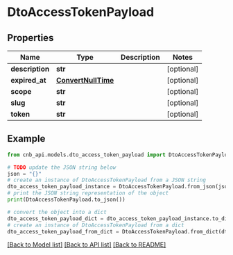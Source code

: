 # DtoAccessTokenPayload


## Properties

Name | Type | Description | Notes
------------ | ------------- | ------------- | -------------
**description** | **str** |  | [optional] 
**expired_at** | [**ConvertNullTime**](ConvertNullTime.md) |  | [optional] 
**scope** | **str** |  | [optional] 
**slug** | **str** |  | [optional] 
**token** | **str** |  | [optional] 

## Example

```python
from cnb_api.models.dto_access_token_payload import DtoAccessTokenPayload

# TODO update the JSON string below
json = "{}"
# create an instance of DtoAccessTokenPayload from a JSON string
dto_access_token_payload_instance = DtoAccessTokenPayload.from_json(json)
# print the JSON string representation of the object
print(DtoAccessTokenPayload.to_json())

# convert the object into a dict
dto_access_token_payload_dict = dto_access_token_payload_instance.to_dict()
# create an instance of DtoAccessTokenPayload from a dict
dto_access_token_payload_from_dict = DtoAccessTokenPayload.from_dict(dto_access_token_payload_dict)
```
[[Back to Model list]](../README.md#documentation-for-models) [[Back to API list]](../README.md#documentation-for-api-endpoints) [[Back to README]](../README.md)


